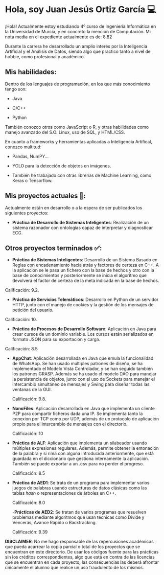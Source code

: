 # Hola, soy Juan Jesús Ortiz García 💻

¡Hola! Actualmente estoy estudiando 4º curso de Ingeniería Informática en la Universidad de Murcia, y en concreto la mención de Computación. Mi nota media en el expediente actualmente es de: 8.82

Durante la carrera he desarrollado un amplio interés por la Inteligencia Artificial y el Análisis de Datos, siendo algo que practico tanto a nivel de hobbie, como profesional y académico.

## Mis habilidades:

Dentro de los lenguajes de programación, en los que más conocimiento tengo son:

- Java
  
- C/C++
  
- Python
  
También conozco otros como JavaScript o R, y otras habilidades como manejo avanzado del S.O. Linux, uso de SQL, y HTML/CSS.

En cuanto a frameworks y herramientas aplicadas a Inteligencia Artifical, conozco multitud:

- Pandas, NumPY...
  
- YOLO para la detección de objetos en imágenes.
  
- También he trabajado con otras librerías de Machine Learning, como Keras o Tensorflow.

## Mis proyectos actuales 📓:

Actualmente están en desarrollo o a la espera de ser publicados los siguientes proyectos:

- **Práctica de Desarrollo de Sistemas Inteligentes**: Realización de un sistema razonador con ontologías capaz de interpretar y diagnosticar ECG. 



## Otros proyectos terminados ✅: 

- **Práctica de Sistemas Inteligentes**: Desarrollo de un Sistema Basado en Reglas con encadenamiento hacia atrás y factores de certeza en C++. A la aplicación se le pasa un fichero con la base de hechos y otro con la base de conocimientos y posteriormente se inicia el algoritmo que devolverá el factor de certeza de la meta indicada en la base de hechos.

Calificación: 9.2.
  
- **Práctica de Servicios Telemáticos**: Desarrollo en Python de un servidor HTTP, junto con el manejo de cookies y la gestión de los mensajes de petición del usuario.

Calificación: 10.

- **Práctica de Procesos de Desarrollo Software**: Aplicación en Java para crear cursos de un dominio variable. Los cursos están serializados en formato JSON para su exportación y carga.

Calificación: 8.5
  
- **AppChat**: Aplicación desarrollada en Java que emula la funcionalidad de WhatsApp. Se han usado múltiples patrones de diseño, se ha implementado el Modelo Vista Controlador, y se han seguido también los patrones GRASP. Además se ha usado el modelo DAO para manejar la persistencia de objetos, junto con el uso de Sockets para manejar el intercambio simultáneo de mensajes y Swing para diseñar todas las ventanas de la GUI.
  
  Calificación: 9.8.

 
- **NanoFiles**: Aplicación desarrollada en Java que implementa un cliente P2P para compartir ficheros dada una IP. Se implementa tanto la conexion por TCP como por UDP, además de un protocolo de aplicación propio para el intercambio de mensajes con el directorio.
  
  Calificación: 10

- **Práctica de ALF**: Aplicación que implementa un silabeador usando múltiples expresiones regulares. Además, permite obtener la entonación de la palabra y si rima con alguna introducida anteriormente, que está guardada en el diccionario que gestiona internamente la aplicación. También se puede exportar a un .csv para no perder el progreso.

  Calificación: 8.5
  
- **Práctica de AED1**: Se trata de un programa para implementar varios juegos de palabras usando estructuras de datos clásicas como las tablas *hash* o representaciones de árboles en C++.

  Calificación: 8.0

  -**Prácticas de AED2**: Se tratan de varios programas que resuelven problemas mediante algoritmos que usan técnicas como Divide y Vencerás, Avance Rápido o Backtracking.

  Calificación: 9.39
  



**DISCLAIMER**: No me hago responsable de las repercusiones académicas que pueda acarrear la copia parcial o total de los proyectos que se encuentran en este directorio. De usar los códigos fuente para las prácticas sin los créditos correspondientes, algo que está en contra de las licencias que se encuentran en cada proyecto, las consecuencias las deberá afrontar únicamente el alumno que realice un uso fraudulento de los mismos.
